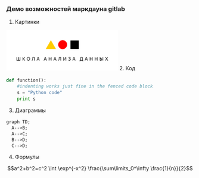 
### Демо возможностей маркдауна gitlab
1. Картинки
<img src="../imgs/shad.png"  width="300">
2. Код

```python
def function():
    #indenting works just fine in the fenced code block
    s = "Python code"
    print s
```

3. Диаграммы

```mermaid
graph TD;
  A-->B;
  A-->C;
  B-->D;
  C-->D;
```

4. Формулы

```math
a^2+b^2=c^2

\int \exp^{-x^2}

\frac{\sum\limits_0^\infty \frac{1}{n}}{2}
```
